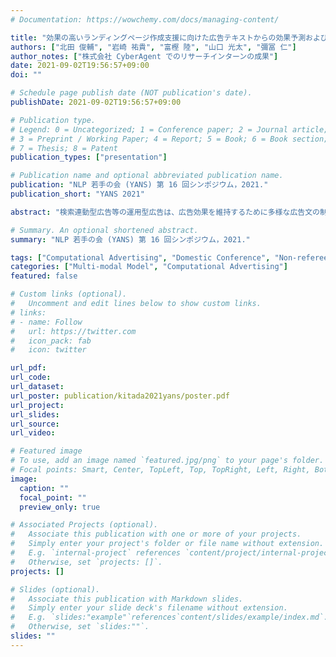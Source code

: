 ```yaml
---
# Documentation: https://wowchemy.com/docs/managing-content/

title: "効果の高いランディングページ作成支援に向けた広告テキストからの効果予測および推薦モデルの構築"
authors: ["北田 俊輔", "岩崎 祐貴", "富樫 陸", "山口 光太", "彌冨 仁"]
author_notes: ["株式会社 CyberAgent でのリサーチインターンの成果"]
date: 2021-09-02T19:56:57+09:00
doi: ""

# Schedule page publish date (NOT publication's date).
publishDate: 2021-09-02T19:56:57+09:00

# Publication type.
# Legend: 0 = Uncategorized; 1 = Conference paper; 2 = Journal article;
# 3 = Preprint / Working Paper; 4 = Report; 5 = Book; 6 = Book section;
# 7 = Thesis; 8 = Patent
publication_types: ["presentation"]

# Publication name and optional abbreviated publication name.
publication: "NLP 若手の会 (YANS) 第 16 回シンポジウム，2021."
publication_short: "YANS 2021"

abstract: "検索連動型広告等の運用型広告は、広告効果を維持するために多様な広告文の制作や運用の改善が重要である。また、商品購入等の行動であるコンバージョン (CV) 獲得に重要なランディングページ (LP) においても、広告効果のさらなる向上のために購買行動を後押しするテキストを元にしたページ制作が必要になる。本研究では、検索連動型広告文とLPテキストからCVを予測可能な新たなモデルを提案し、そのモデルを元にCV予測に寄与するテキスト箇所の可視化や推薦可能な枠組みを提案する。評価実験では、提案モデルが実際に現在稼働している予測モデルを超える性能を示したことを示すとともに、作成支援のための推薦結果を提示できることを示す。"

# Summary. An optional shortened abstract.
summary: "NLP 若手の会 (YANS) 第 16 回シンポジウム，2021."

tags: ["Computational Advertising", "Domestic Conference", "Non-refereed", "CyberAgent", "YANS"]
categories: ["Multi-modal Model", "Computational Advertising"]
featured: false

# Custom links (optional).
#   Uncomment and edit lines below to show custom links.
# links:
# - name: Follow
#   url: https://twitter.com
#   icon_pack: fab
#   icon: twitter

url_pdf:
url_code:
url_dataset:
url_poster: publication/kitada2021yans/poster.pdf
url_project:
url_slides:
url_source:
url_video:

# Featured image
# To use, add an image named `featured.jpg/png` to your page's folder. 
# Focal points: Smart, Center, TopLeft, Top, TopRight, Left, Right, BottomLeft, Bottom, BottomRight.
image:
  caption: ""
  focal_point: ""
  preview_only: true

# Associated Projects (optional).
#   Associate this publication with one or more of your projects.
#   Simply enter your project's folder or file name without extension.
#   E.g. `internal-project` references `content/project/internal-project/index.md`.
#   Otherwise, set `projects: []`.
projects: []

# Slides (optional).
#   Associate this publication with Markdown slides.
#   Simply enter your slide deck's filename without extension.
#   E.g. `slides:"example"`references`content/slides/example/index.md`.
#   Otherwise, set `slides:""`.
slides: ""
---
```

